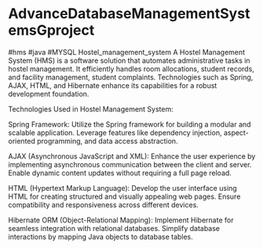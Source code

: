# AdvanceDatabaseManagementSystemsGproject
#hms
#java
#MYSQL
Hostel_management_system
A Hostel Management System (HMS) is a software solution that automates administrative tasks in hostel management. It efficiently handles room allocations, student records, and facility management, student complaints. Technologies such as Spring, AJAX, HTML, and Hibernate enhance its capabilities for a robust development foundation.

Technologies Used in Hostel Management System:

Spring Framework:
Utilize the Spring framework for building a modular and scalable application. Leverage features like dependency injection, aspect-oriented programming, and data access abstraction.

AJAX (Asynchronous JavaScript and XML):
Enhance the user experience by implementing asynchronous communication between the client and server. Enable dynamic content updates without requiring a full page reload.

HTML (Hypertext Markup Language):
Develop the user interface using HTML for creating structured and visually appealing web pages. Ensure compatibility and responsiveness across different devices.

Hibernate ORM (Object-Relational Mapping):
Implement Hibernate for seamless integration with relational databases. Simplify database interactions by mapping Java objects to database tables.

